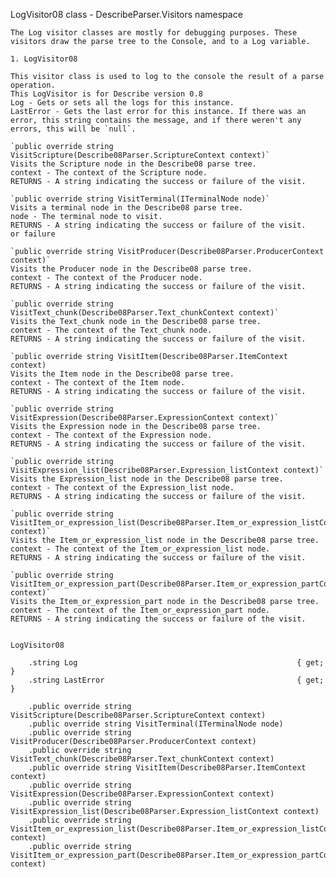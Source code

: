 LogVisitor08 class - DescribeParser.Visitors namespace

	The Log visitor classes are mostly for debugging purposes. These visitors draw the parse tree to the Console, and to a Log variable.
	
	1. LogVisitor08
	
	This visitor class is used to log to the console the result of a parse operation. 
	This LogVisitor is for Describe version 0.8
	Log - Gets or sets all the logs for this instance.
	LastError - Gets the last error for this instance. If there was an error, this string contains the message, and if there weren't any errors, this will be `null`.

	`public override string VisitScripture(Describe08Parser.ScriptureContext context)`
	Visits the Scripture node in the Describe08 parse tree.
	context - The context of the Scripture node.
	RETURNS - A string indicating the success or failure of the visit.
	
	`public override string VisitTerminal(ITerminalNode node)`
	Visits a terminal node in the Describe08 parse tree.
	node - The terminal node to visit.
	RETURNS - A string indicating the success or failure of the visit.
	or failure 
	
	`public override string VisitProducer(Describe08Parser.ProducerContext context)`
	Visits the Producer node in the Describe08 parse tree.
	context - The context of the Producer node.
	RETURNS - A string indicating the success or failure of the visit.
	
	`public override string VisitText_chunk(Describe08Parser.Text_chunkContext context)`
	Visits the Text_chunk node in the Describe08 parse tree.
	context - The context of the Text_chunk node.
	RETURNS - A string indicating the success or failure of the visit.
	
	`public override string VisitItem(Describe08Parser.ItemContext context)
	Visits the Item node in the Describe08 parse tree.
	context - The context of the Item node.
	RETURNS - A string indicating the success or failure of the visit.
	
	`public override string VisitExpression(Describe08Parser.ExpressionContext context)`
	Visits the Expression node in the Describe08 parse tree.
	context - The context of the Expression node.
	RETURNS - A string indicating the success or failure of the visit.
	
	`public override string VisitExpression_list(Describe08Parser.Expression_listContext context)`
	Visits the Expression_list node in the Describe08 parse tree.
	context - The context of the Expression_list node.
	RETURNS - A string indicating the success or failure of the visit.
	
	`public override string VisitItem_or_expression_list(Describe08Parser.Item_or_expression_listContext context)`
	Visits the Item_or_expression_list node in the Describe08 parse tree.
	context - The context of the Item_or_expression_list node.
	RETURNS - A string indicating the success or failure of the visit.
	
	`public override string VisitItem_or_expression_part(Describe08Parser.Item_or_expression_partContext context)`
	Visits the Item_or_expression_part node in the Describe08 parse tree.
	context - The context of the Item_or_expression_part node.
	RETURNS - A string indicating the success or failure of the visit.


	LogVisitor08
	
		.string Log 												{ get; }
		.string LastError											{ get; }

		.public override string VisitScripture(Describe08Parser.ScriptureContext context)
		.public override string VisitTerminal(ITerminalNode node)
		.public override string VisitProducer(Describe08Parser.ProducerContext context)
		.public override string VisitText_chunk(Describe08Parser.Text_chunkContext context)
		.public override string VisitItem(Describe08Parser.ItemContext context)
		.public override string VisitExpression(Describe08Parser.ExpressionContext context)
		.public override string VisitExpression_list(Describe08Parser.Expression_listContext context)
		.public override string VisitItem_or_expression_list(Describe08Parser.Item_or_expression_listContext context)
		.public override string VisitItem_or_expression_part(Describe08Parser.Item_or_expression_partContext context)